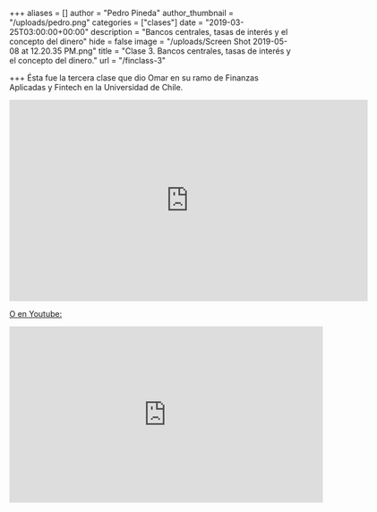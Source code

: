 +++
aliases = []
author = "Pedro Pineda"
author_thumbnail = "/uploads/pedro.png"
categories = ["clases"]
date = "2019-03-25T03:00:00+00:00"
description = "Bancos centrales, tasas de interés y el concepto del dinero"
hide = false
image = "/uploads/Screen Shot 2019-05-08 at 12.20.35 PM.png"
title = "Clase 3. Bancos centrales, tasas de interés y el concepto del dinero."
url = "/finclass-3"

+++
Ésta fue la tercera clase que dio Omar en su ramo de Finanzas Aplicadas y Fintech en la Universidad de Chile.

<div style="text-align:center">
<iframe src="https://player.vimeo.com/video/334829791" width="640" height="360" frameborder="0" allow="autoplay; fullscreen" allowfullscreen></iframe> <p><a href="https://vimeo.com/334829791"></p></div>
  
O en Youtube:  
  
<div style="text-align:center">  
<iframe width="560" height="315" src="https://www.youtube.com/embed/BCUnOYaG7VM" frameborder="0" allow="accelerometer; autoplay; encrypted-media; gyroscope; picture-in-picture" allowfullscreen></iframe></div>